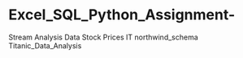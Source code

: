 # Excel_SQL_Python_Assignment-
Stream Analysis Data
Stock Prices IT
northwind_schema
Titanic_Data_Analysis
